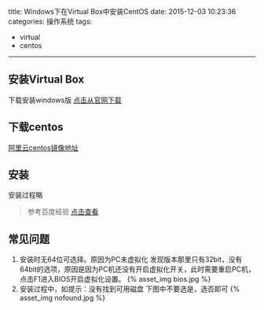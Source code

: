 title: Windows下在Virtual Box中安装CentOS
date: 2015-12-03 10:23:36
categories: 操作系统
tags: 
- virtual 
- centos
---
## 安装Virtual Box
下载安装windows版
[点击从官网下载](http://download.virtualbox.org/virtualbox/5.0.10/VirtualBox-5.0.10-104061-Win.exe)

## 下载centos
[阿里云centos镜像地址](http://mirrors.aliyun.com/centos/)

## 安装
安装过程略
> 参考百度经验
> [点击查看](http://jingyan.baidu.com/article/cdddd41c66183953cb00e10e.html)

<!-- more -->

## 常见问题
1. 安装时无64位可选择。原因为PC未虚拟化
发现版本那里只有32bit，没有64bit的选项，原因是因为PC机还没有开启虚拟化开关，此时需要重启PC机，点击F1进入BIOS开启虚拟化设置。
{% asset_img bios.jpg %}
2. 安装过程中，如提示：没有找到可用磁盘
下图中不要选是，选否即可
{% asset_img nofound.jpg %}